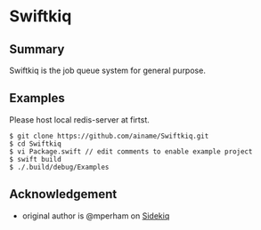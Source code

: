 # Swiftkiq

## Summary

Swiftkiq is the job queue system for general purpose.

## Examples

Please host local redis-server at firtst.

```
$ git clone https://github.com/ainame/Swiftkiq.git
$ cd Swiftkiq
$ vi Package.swift // edit comments to enable example project
$ swift build
$ ./.build/debug/Examples
```

## Acknowledgement

* original author is @mperham on [Sidekiq](https://github.com/mperham/sidekiq)
